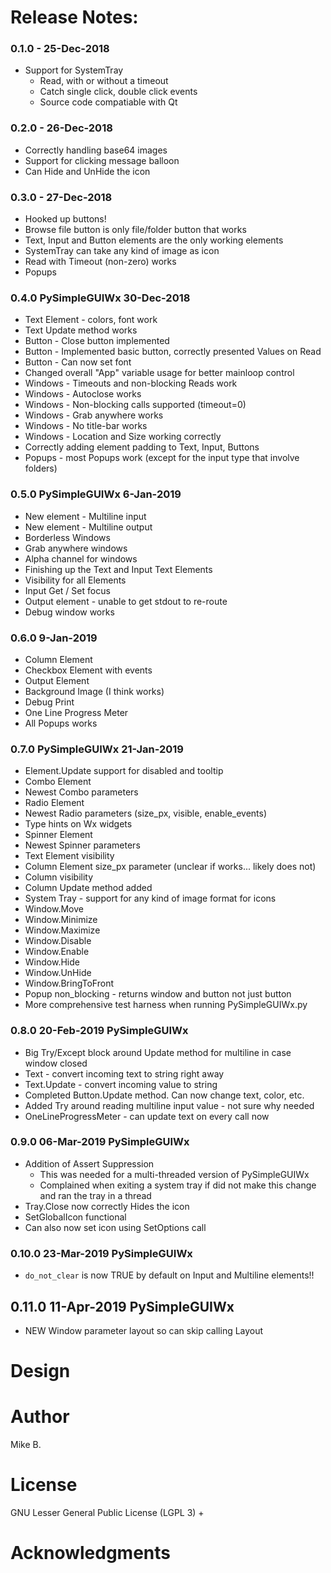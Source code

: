 

# Release Notes:

### 0.1.0   -   25-Dec-2018

* Support for SystemTray
    * Read, with or without a timeout
    * Catch single click, double click events
    * Source code compatiable with Qt

### 0.2.0   -   26-Dec-2018

* Correctly handling base64 images
* Support for clicking message balloon
* Can Hide and  UnHide the  icon


### 0.3.0   -   27-Dec-2018

* Hooked up buttons!
* Browse file button is only file/folder button that works
* Text, Input and Button elements are the only working elements
* SystemTray can take any kind of image as icon
* Read with Timeout (non-zero) works
* Popups


### 0.4.0 PySimpleGUIWx  30-Dec-2018

* Text Element - colors, font work
* Text Update method works
* Button - Close button implemented
* Button - Implemented basic button, correctly presented Values on Read
* Button - Can now set font
* Changed overall "App" variable usage for better mainloop control
* Windows - Timeouts and non-blocking Reads work
* Windows - Autoclose works
* Windows - Non-blocking calls supported (timeout=0)
* Windows - Grab anywhere works
* Windows - No title-bar works
* Windows - Location and Size working correctly
* Correctly adding element padding to Text, Input, Buttons
* Popups - most Popups work (except for the input type that involve folders)

### 0.5.0 PySimpleGUIWx 6-Jan-2019

* New element - Multiline input
* New element - Multiline output
* Borderless Windows
* Grab anywhere windows
* Alpha channel for windows
* Finishing up the Text and Input Text Elements
* Visibility for all Elements
* Input Get / Set focus
* Output element - unable to get stdout to re-route
* Debug window works


### 0.6.0 9-Jan-2019

* Column Element
* Checkbox Element with events
* Output Element
* Background Image (I think works)
* Debug Print
* One Line Progress Meter
* All Popups works

### 0.7.0 PySimpleGUIWx 21-Jan-2019

* Element.Update support for disabled and tooltip
* Combo Element
* Newest Combo parameters
* Radio Element
* Newest Radio parameters (size_px, visible, enable_events)
* Type hints on Wx widgets
* Spinner Element
* Newest Spinner parameters
* Text Element visibility
* Column Element size_px parameter (unclear if works... likely does not)
* Column visibility
* Column Update method added
* System Tray - support for any kind of image format for icons
* Window.Move
* Window.Minimize
* Window.Maximize
* Window.Disable
* Window.Enable
* Window.Hide
* Window.UnHide
* Window.BringToFront
* Popup non_blocking - returns window and button not just button
* More comprehensive test harness when running PySimpleGUIWx.py

### 0.8.0 20-Feb-2019 PySimpleGUIWx

* Big Try/Except block around Update method for multiline in case window closed
* Text - convert incoming text to string right away
* Text.Update - convert incoming value to string
* Completed Button.Update method.  Can now change text, color, etc.
* Added Try around reading multiline input value - not sure why needed
* OneLineProgressMeter - can update text on every call now

### 0.9.0 06-Mar-2019 PySimpleGUIWx

* Addition of Assert Suppression
    - This was needed for a  multi-threaded version of PySimpleGUIWx
    - Complained when exiting a system tray if did not make this change and ran the tray in a thread
* Tray.Close now correctly Hides the icon
* SetGlobalIcon functional
* Can also now set icon using SetOptions call


### 0.10.0 23-Mar-2019 PySimpleGUIWx

* `do_not_clear` is now TRUE by default on Input and Multiline elements!!


## 0.11.0 11-Apr-2019 PySimpleGUIWx

* NEW Window parameter layout so can skip calling Layout

# Design
# Author
Mike B.

# License
GNU Lesser General Public License (LGPL 3) +

# Acknowledgments
<!--stackedit_data:
eyJoaXN0b3J5IjpbLTEyMzExNjg0MDAsLTIxNDIwNTI0ODQsOD
g2MzA1Mjk2XX0=
-->